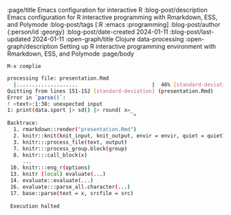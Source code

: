 :page/title Emacs configuration for interactive R
:blog-post/description Emacs configuration for R interactive programming with Rmarkdown, ESS, and Polymode
:blog-post/tags [:R :emacs :programming]
:blog-post/author {:person/id :georgy}
:blog-post/date-created 2024-01-11
:blog-post/last-updated 2024-01-11
:open-graph/title Clojure data-processing
:open-graph/description Setting up R interactive programming environment with Rmarkdown, ESS, and Polymode
:page/body


`M-x complie`


```bash
processing file: presentation.Rmd
  |....................                        |  46% [standard-deviation]
Quitting from lines 151-152 [standard-deviation] (presentation.Rmd)
Error in `parse()`:
! <text>:1:38: unexpected input
1: print(data.sport |> sd() |> round( x=_
                                         ^
Backtrace:
  1. rmarkdown::render("presentation.Rmd")
  2. knitr::knit(knit_input, knit_output, envir = envir, quiet = quiet)
  3. knitr:::process_file(text, output)
  7. knitr:::process_group.block(group)
  8. knitr:::call_block(x)
     ...
 10. knitr:::eng_r(options)
 13. knitr (local) evaluate(...)
 14. evaluate::evaluate(...)
 16. evaluate:::parse_all.character(...)
 17. base::parse(text = x, srcfile = src)
                                                                                        
 Execution halted
 ```

